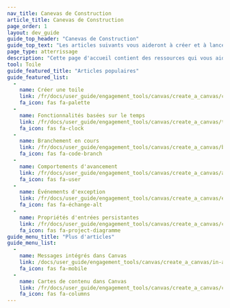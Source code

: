 ```yaml
---
nav_title: Canevas de Construction
article_title: Canevas de Construction
page_order: 1
layout: dev_guide
guide_top_header: "Canevas de Construction"
guide_top_text: "Les articles suivants vous aideront à créer et à lancer une Canva multidimensionnelle."
page_type: atterrissage
description: "Cette page d'accueil contient des ressources qui vous aideront à créer et à lancer un Canvas multidimensionnel."
tool: Toile
guide_featured_title: "Articles populaires"
guide_featured_list:
  - 
    name: Créer une toile
    link: /fr/docs/user_guide/engagement_tools/canvas/create_a_canvas/create_a_canvas/
    fa_icon: fas fa-palette
  - 
    name: Fonctionnalités basées sur le temps
    link: /fr/docs/user_guide/engagement_tools/canvas/create_a_canvas/time_based_canvas/
    fa_icon: fas fa-clock
  - 
    name: Branchement en cours
    link: /fr/docs/user_guide/engagement_tools/canvas/create_a_canvas/branching/
    fa_icon: fas fa-code-branch
  - 
    name: Comportements d'avancement
    link: /fr/docs/user_guide/engagement_tools/canvas/create_a_canvas/advancement/
    fa_icon: fas fa-user
  - 
    name: Événements d'exception
    link: /fr/docs/user_guide/engagement_tools/canvas/create_a_canvas/exception_events/
    fa_icon: fas fa-échange-alt
  - 
    name: Propriétés d'entrées persistantes
    link: /fr/docs/user_guide/engagement_tools/canvas/create_a_canvas/canvas_persistent_entry_properties/
    fa_icon: fas fa-project-diagramme
guide_menu_title: "Plus d'articles"
guide_menu_list:
  - 
    name: Messages intégrés dans Canvas
    link: /docs/user_guide/engagement_tools/canvas/create_a_canvas/in-app_messages_in_canvas/
    fa_icon: fas fa-mobile
  - 
    name: Cartes de contenu dans Canvas
    link: /fr/docs/user_guide/engagement_tools/canvas/create_a_canvas/content-cards_in_canvas/
    fa_icon: fas fa-columns
---
```


